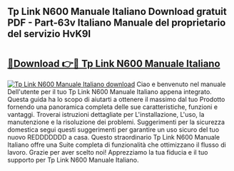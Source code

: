 ## Tp Link N600 Manuale Italiano Download gratuit PDF - Part-63v Italiano Manuale del proprietario del servizio HvK9l

# <h2><a href="http://dfeqkj1.blite.top/?on=Tp+Link+N600+Manuale+Italiano">🔗Download 👉🔴 Tp Link N600 Manuale Italiano</a></h2>

[![Tp Link N600 Manuale Italiano download](https://i.imgur.com/lujVjoI.png)](http://dfeqkj1.blite.top/?on=Tp+Link+N600+Manuale+Italiano)
Ciao e benvenuto nel manuale Dell'utente per il tuo Tp Link N600 Manuale Italiano appena integrato. Questa guida ha lo scopo di aiutarti a ottenere il massimo dal tuo Prodotto fornendo una panoramica completa delle sue caratteristiche, funzioni e vantaggi. Troverai istruzioni dettagliate per L'installazione, L'uso, la manutenzione e la risoluzione dei problemi. Suggerimenti per la sicurezza domestica segui questi suggerimenti per garantire un uso sicuro del tuo nuovo REDDDDDDD a casa. Questo straordinario Tp Link N600 Manuale Italiano offre una Suite completa di funzionalità che ottimizzano il flusso di lavoro. Grazie per aver scelto noi! Apprezziamo la tua fiducia e il tuo supporto per Tp Link N600 Manuale Italiano.
